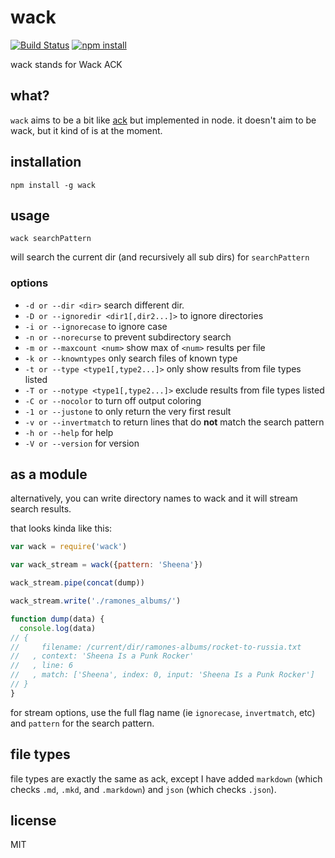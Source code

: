 wack
====

[![Build Status](http://img.shields.io/travis/jarofghosts/wack.svg?style=flat)](https://travis-ci.org/jarofghosts/wack)
[![npm install](http://img.shields.io/npm/dm/wack.svg?style=flat)](https://www.npmjs.org/package/wack)

wack stands for Wack ACK

## what?

`wack` aims to be a bit like [ack](http://beyondgrep.com/) but implemented in
node. it doesn't aim to be wack, but it kind of is at the moment.

## installation

`npm install -g wack`

## usage

`wack searchPattern`

will search the current dir (and recursively all sub dirs) for `searchPattern`

### options

* `-d or --dir <dir>` search different dir.
* `-D or --ignoredir <dir1[,dir2...]>` to ignore directories
* `-i or --ignorecase` to ignore case
* `-n or --norecurse` to prevent subdirectory search
* `-m or --maxcount <num>` show max of `<num>` results per file
* `-k or --knowntypes` only search files of known type
* `-t or --type <type1[,type2...]>` only show results from file types listed
* `-T or --notype <type1[,type2...]>` exclude results from file types listed
* `-C or --nocolor` to turn off output coloring
* `-1 or --justone` to only return the very first result
* `-v or --invertmatch` to return lines that do **not** match the search pattern
* `-h or --help` for help
* `-V or --version` for version

## as a module

alternatively, you can write directory names to wack and it will stream search
results.

that looks kinda like this:

```js
var wack = require('wack')

var wack_stream = wack({pattern: 'Sheena'})

wack_stream.pipe(concat(dump))

wack_stream.write('./ramones_albums/')

function dump(data) {
  console.log(data)
// {
//     filename: /current/dir/ramones-albums/rocket-to-russia.txt
//   , context: 'Sheena Is a Punk Rocker'
//   , line: 6
//   , match: ['Sheena', index: 0, input: 'Sheena Is a Punk Rocker']
// }
}
```

for stream options, use the full flag name (ie `ignorecase`, `invertmatch`,
etc) and `pattern` for the search pattern.

## file types

file types are exactly the same as ack, except I have added `markdown` (which
checks `.md`, `.mkd`, and `.markdown`) and `json` (which checks `.json`).

## license

MIT
